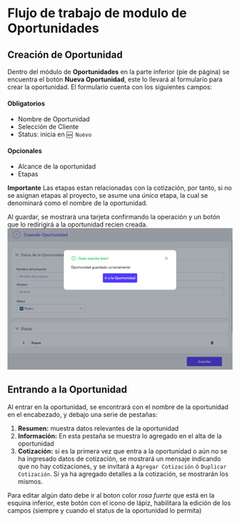 # Flujo de trabajo de modulo de Oportunidades
## Creación de Oportunidad
Dentro del módulo de **Oportunidades** en la parte inferior (pie de página) se encuentra el botón **Nueva Oportunidad**, este lo llevará al formulario para crear la oportunidad. El formulario cuenta con los siguientes campos:
#### Obligatorios
- Nombre de Oportunidad
- Selección de Cliente
- Status: inicia en `🆕 Nuevo`
#### Opcionales
- Alcance de la oportunidad
- Etapas

**Importante** Las etapas estan relacionadas con la cotización, por tanto, si no se asignan etapas al proyecto, se asume una *única* etapa, la cual se denominará como el nombre de la oportunidad.

Al guardar, se mostrará una tarjeta confirmando la operación y un botón que lo redirigirá a la oportunidad recien creada.
![Oportunidad-Guardada](oportunidad-guardar.png)

## Entrando a la Oportunidad
Al entrar en la oportunidad, se encontrará con el nombre de la oportunidad en el encabezado, y debajo una serie de pestañas:
1. **Resumen:** muestra datos relevantes de la oportunidad
2. **Información:** En esta pestaña se muestra lo agregado en el alta de la oportunidad
3. **Cotización:** si es la primera vez que entra a la oportunidad o aún no se ha ingresado datos de cotización, se mostrará un mensaje indicando que no hay cotizaciones, y se invitará a `Agregar Cotización` ó `Duplicar Cotización`.
Si ya ha agregado detalles a la cotización, se mostrarán los mismos.

Para editar algún dato debe ir al boton color *rosa fuerte* que está en la esquina inferior, este botón con el icono de lápiz, habilitara la edición de los campos (siempre y cuando el status de la oportunidad lo permita)